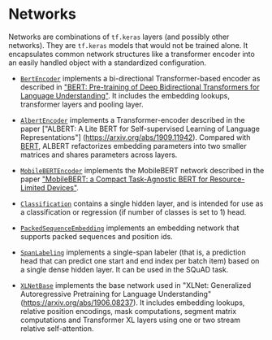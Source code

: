 # Networks

Networks are combinations of `tf.keras` layers (and possibly other networks).
They are `tf.keras` models that would not be trained alone. It encapsulates
common network structures like a transformer encoder into an easily
handled object with a standardized configuration.

* [`BertEncoder`](bert_encoder.py) implements a bi-directional
Transformer-based encoder as described in ["BERT: Pre-training of Deep
Bidirectional Transformers for Language Understanding"](https://arxiv.org/abs/1810.04805).
It includes the embedding lookups, transformer layers and pooling layer.

* [`AlbertEncoder`](albert_encoder.py) implements a
Transformer-encoder described in the paper ["ALBERT: A Lite BERT for
Self-supervised Learning of Language Representations"]
(https://arxiv.org/abs/1909.11942). Compared with [BERT](https://arxiv.org/abs/1810.04805),
ALBERT refactorizes embedding parameters into two smaller matrices and shares
parameters across layers.

* [`MobileBERTEncoder`](mobile_bert_encoder.py) implements the
MobileBERT network described in the paper ["MobileBERT: a Compact Task-Agnostic
BERT for Resource-Limited Devices"](https://arxiv.org/abs/2004.02984).

* [`Classification`](classification.py) contains a single hidden layer, and is
intended for use as a classification or regression (if number of classes is set
to 1) head.

* [`PackedSequenceEmbedding`](packed_sequence_embedding.py) implements an
embedding network that supports packed sequences and position ids.

* [`SpanLabeling`](span_labeling.py) implements a single-span labeler
(that is, a prediction head that can predict one start and end index per batch
item) based on a single dense hidden layer. It can be used in the SQuAD task.

* [`XLNetBase`](xlnet_base.py) implements the base network used in "XLNet:
Generalized Autoregressive Pretraining for Language Understanding"
(https://arxiv.org/abs/1906.08237). It includes embedding lookups,
relative position encodings, mask computations, segment matrix computations and
Transformer XL layers using one or two stream relative self-attention.
